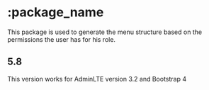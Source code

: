 # :package_name

This package is used to generate the menu structure based on the permissions the user has for his role.

## 5.8

This version works for AdminLTE version 3.2 and Bootstrap 4
